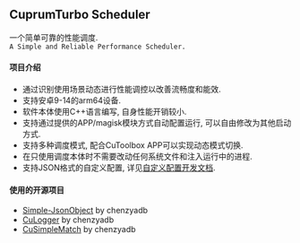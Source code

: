 ## CuprumTurbo Scheduler
一个简单可靠的性能调度.  
`A Simple and Reliable Performance Scheduler.`  
#### 项目介绍  
- 通过识别使用场景动态进行性能调控以改善流畅度和能效.  
- 支持安卓9-14的arm64设备.  
- 软件本体使用C++语言编写, 自身性能开销较小.  
- 支持通过提供的APP/magisk模块方式自动配置运行, 可以自由修改为其他启动方式.  
- 支持多种调度模式, 配合CuToolbox APP可以实现动态模式切换.  
- 在只使用调度本体时不需要改动任何系统文件和注入运行中的进程.  
- 支持JSON格式的自定义配置, 详见[自定义配置开发文档](https://github.com/chenzyadb/CuprumTurbo-Scheduler/blob/main/docs/config_dev_helper.md).  
#### 使用的开源项目  
- [Simple-JsonObject](https://github.com/chenzyadb/Simple-JsonObject) by chenzyadb  
- [CuLogger](https://github.com/chenzyadb/CuLogger) by chenzyadb  
- [CuSimpleMatch](https://github.com/chenzyadb/CuSimpleMatch) by chenzyadb  
